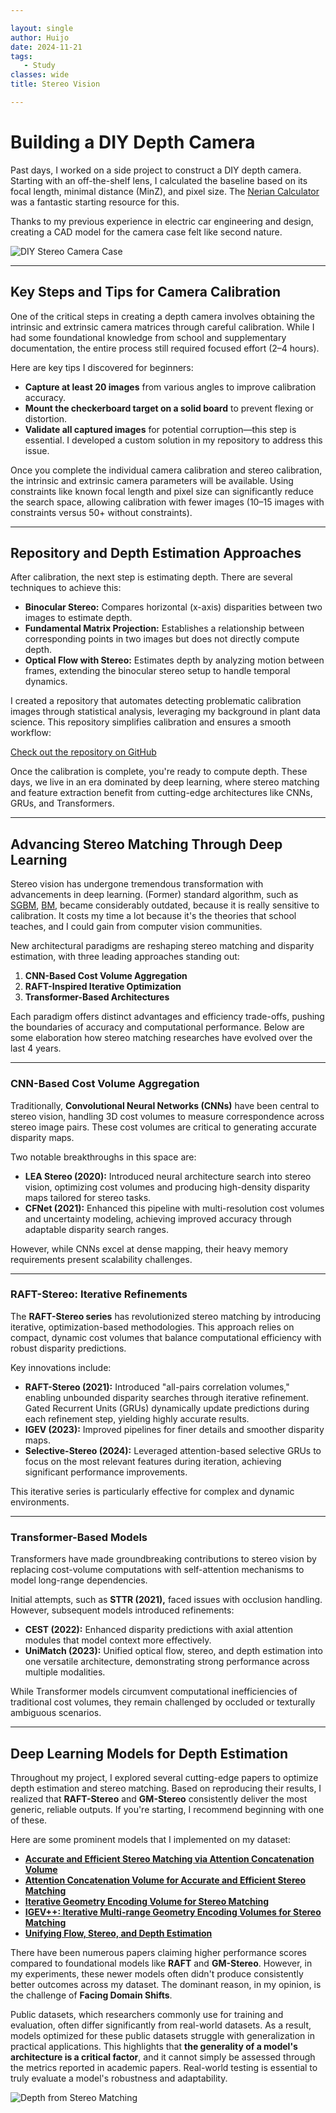 ```yaml
---

layout: single  
author: Huijo  
date: 2024-11-21  
tags:  
   - Study  
classes: wide  
title: Stereo Vision  

---
```


# Building a DIY Depth Camera  

Past days, I worked on a side project to construct a DIY depth camera. Starting with an off-the-shelf lens, I calculated the baseline based on its focal length, minimal distance (MinZ), and pixel size. The [Nerian Calculator](https://en.nerian.alliedvision.com/support/calculator/) was a fantastic starting resource for this.  

Thanks to my previous experience in electric car engineering and design, creating a CAD model for the camera case felt like second nature.  

![DIY Stereo Camera Case](..\img\dyi_stereo.jpg)  

---

## Key Steps and Tips for Camera Calibration  

One of the critical steps in creating a depth camera involves obtaining the intrinsic and extrinsic camera matrices through careful calibration. While I had some foundational knowledge from school and supplementary documentation, the entire process still required focused effort (2–4 hours).  

Here are key tips I discovered for beginners:  

- **Capture at least 20 images** from various angles to improve calibration accuracy.  
- **Mount the checkerboard target on a solid board** to prevent flexing or distortion.  
- **Validate all captured images** for potential corruption—this step is essential. I developed a custom solution in my repository to address this issue.  

Once you complete the individual camera calibration and stereo calibration, the intrinsic and extrinsic camera parameters will be available. Using constraints like known focal length and pixel size can significantly reduce the search space, allowing calibration with fewer images (10–15 images with constraints versus 50+ without constraints).  

---

## Repository and Depth Estimation Approaches  

After calibration, the next step is estimating depth. There are several techniques to achieve this:  

- **Binocular Stereo:** Compares horizontal (x-axis) disparities between two images to estimate depth.  
- **Fundamental Matrix Projection:** Establishes a relationship between corresponding points in two images but does not directly compute depth.  
- **Optical Flow with Stereo:** Estimates depth by analyzing motion between frames, extending the binocular stereo setup to handle temporal dynamics.  

I created a repository that automates detecting problematic calibration images through statistical analysis, leveraging my background in plant data science. This repository simplifies calibration and ensures a smooth workflow:  

[Check out the repository on GitHub](https://github.com/ccomkhj/Stereo_Calibrator/)  

Once the calibration is complete, you're ready to compute depth. These days, we live in an era dominated by deep learning, where stereo matching and feature extraction benefit from cutting-edge architectures like CNNs, GRUs, and Transformers.  

---

## Advancing Stereo Matching Through Deep Learning  

Stereo vision has undergone tremendous transformation with advancements in deep learning. (Former) standard algorithm, such as [SGBM](https://docs.opencv.org/3.4/d2/d85/classcv_1_1StereoSGBM.html), [BM](https://docs.opencv.org/3.4/d9/dba/classcv_1_1StereoBM.html), became considerably outdated, because it is really sensitive to calibration. It costs my time a lot because it's the theories that school teaches, and I could gain from computer vision communities.

New architectural paradigms are reshaping stereo matching and disparity estimation, with three leading approaches standing out:  

1. **CNN-Based Cost Volume Aggregation**  
2. **RAFT-Inspired Iterative Optimization**  
3. **Transformer-Based Architectures**  

Each paradigm offers distinct advantages and efficiency trade-offs, pushing the boundaries of accuracy and computational performance. Below are some elaboration how stereo matching researches have evolved over the last 4 years.

---

### CNN-Based Cost Volume Aggregation  

Traditionally, **Convolutional Neural Networks (CNNs)** have been central to stereo vision, handling 3D cost volumes to measure correspondence across stereo image pairs. These cost volumes are critical to generating accurate disparity maps.  

Two notable breakthroughs in this space are:  

- **LEA Stereo (2020):** Introduced neural architecture search into stereo vision, optimizing cost volumes and producing high-density disparity maps tailored for stereo tasks.  
- **CFNet (2021):** Enhanced this pipeline with multi-resolution cost volumes and uncertainty modeling, achieving improved accuracy through adaptable disparity search ranges.  

However, while CNNs excel at dense mapping, their heavy memory requirements present scalability challenges.  

---

### RAFT-Stereo: Iterative Refinements  

The **RAFT-Stereo series** has revolutionized stereo matching by introducing iterative, optimization-based methodologies. This approach relies on compact, dynamic cost volumes that balance computational efficiency with robust disparity predictions.  

Key innovations include:  

- **RAFT-Stereo (2021):** Introduced "all-pairs correlation volumes," enabling unbounded disparity searches through iterative refinement. Gated Recurrent Units (GRUs) dynamically update predictions during each refinement step, yielding highly accurate results.  
- **IGEV (2023):** Improved pipelines for finer details and smoother disparity maps.  
- **Selective-Stereo (2024):** Leveraged attention-based selective GRUs to focus on the most relevant features during iteration, achieving significant performance improvements.  

This iterative series is particularly effective for complex and dynamic environments.  

---

### Transformer-Based Models  

Transformers have made groundbreaking contributions to stereo vision by replacing cost-volume computations with self-attention mechanisms to model long-range dependencies.  

Initial attempts, such as **STTR (2021),** faced issues with occlusion handling. However, subsequent models introduced refinements:  

- **CEST (2022):** Enhanced disparity predictions with axial attention modules that model context more effectively.  
- **UniMatch (2023):** Unified optical flow, stereo, and depth estimation into one versatile architecture, demonstrating strong performance across multiple modalities.  

While Transformer models circumvent computational inefficiencies of traditional cost volumes, they remain challenged by occluded or texturally ambiguous scenarios.  

---

## Deep Learning Models for Depth Estimation  

Throughout my project, I explored several cutting-edge papers to optimize depth estimation and stereo matching. Based on reproducing their results, I realized that **RAFT-Stereo** and **GM-Stereo** consistently deliver the most generic, reliable outputs. If you're starting, I recommend beginning with one of these.

Here are some prominent models that I implemented on my dataset:  

- **[Accurate and Efficient Stereo Matching via Attention Concatenation Volume](https://arxiv.org/pdf/2209.12699)**  
- **[Attention Concatenation Volume for Accurate and Efficient Stereo Matching](https://arxiv.org/pdf/2203.02146)**  
- **[Iterative Geometry Encoding Volume for Stereo Matching](https://www.semanticscholar.org/paper/697e176d66a17c0b24613b8513ab951dc4112c34)**  
- **[IGEV++: Iterative Multi-range Geometry Encoding Volumes for Stereo Matching](https://arxiv.org/pdf/2409.00638)**  
- **[Unifying Flow, Stereo, and Depth Estimation](https://arxiv.org/abs/2211.05783)**  

There have been numerous papers claiming higher performance scores compared to foundational models like **RAFT** and **GM-Stereo**. However, in my experiments, these newer models often didn't produce consistently better outcomes across my dataset. The dominant reason, in my opinion, is the challenge of **Facing Domain Shifts**.  

Public datasets, which researchers commonly use for training and evaluation, often differ significantly from real-world datasets. As a result, models optimized for these public datasets struggle with generalization in practical applications. This highlights that **the generality of a model's architecture is a critical factor**, and it cannot simply be assessed through the metrics reported in academic papers. Real-world testing is essential to truly evaluate a model's robustness and adaptability.  

![Depth from Stereo Matching](..\img\raft.png)  
